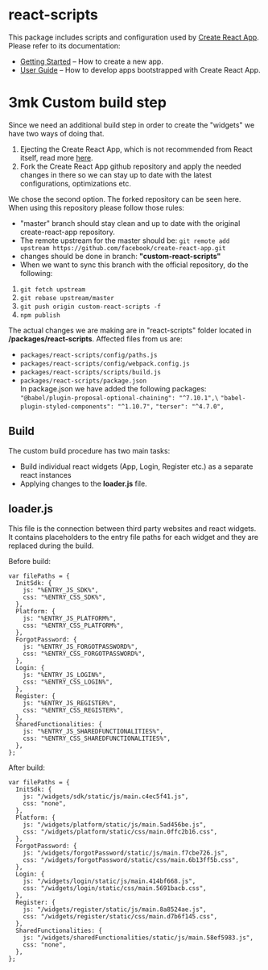 # react-scripts

This package includes scripts and configuration used by [Create React App](https://github.com/facebook/create-react-app).<br>
Please refer to its documentation:

- [Getting Started](https://facebook.github.io/create-react-app/docs/getting-started) – How to create a new app.
- [User Guide](https://facebook.github.io/create-react-app/) – How to develop apps bootstrapped with Create React App.

# 3mk Custom build step

Since we need an additional build step in order to create the "widgets" we have two ways of doing that.

1. Ejecting the Create React App, which is not recommended from React itself, read more [here](https://create-react-app.dev/docs/alternatives-to-ejecting/).
2. Fork the Create React App github repository and apply the needed changes in there so we can stay up to date with the latest configurations, optimizations etc.

We chose the second option. The forked repository can be seen here.\
When using this repository please follow those rules:

- "master" branch should stay clean and up to date with the original create-react-app repository.
- The remote upstream for the master should be: `git remote add upstream https://github.com/facebook/create-react-app.git`
- changes should be done in branch: **"custom-react-scripts"**
- When we want to sync this branch with the official repository, do the following:

1. `git fetch upstream`
2. `git rebase upstream/master`
3. `git push origin custom-react-scripts -f`
4. `npm publish`

The actual changes we are making are in "react-scripts" folder located in **/packages/react-scripts**.
Affected files from us are:

- `packages/react-scripts/config/paths.js`
- `packages/react-scripts/config/webpack.config.js`
- `packages/react-scripts/scripts/build.js`
- `packages/react-scripts/package.json`\
  In package.json we have added the following packages:\
  `"@babel/plugin-proposal-optional-chaining": "^7.10.1",\`
  `"babel-plugin-styled-components": "^1.10.7",`
  `"terser": "^4.7.0",`

## Build

The custom build procedure has two main tasks:

- Build individual react widgets (App, Login, Register etc.) as a separate react instances
- Applying changes to the **loader.js** file.

## loader.js

This file is the connection between third party websites and react widgets.
It contains placeholders to the entry file paths for each widget and they are replaced during the build.

Before build:

```
var filePaths = {
  InitSdk: {
    js: "%ENTRY_JS_SDK%",
    css: "%ENTRY_CSS_SDK%",
  },
  Platform: {
    js: "%ENTRY_JS_PLATFORM%",
    css: "%ENTRY_CSS_PLATFORM%",
  },
  ForgotPassword: {
    js: "%ENTRY_JS_FORGOTPASSWORD%",
    css: "%ENTRY_CSS_FORGOTPASSWORD%",
  },
  Login: {
    js: "%ENTRY_JS_LOGIN%",
    css: "%ENTRY_CSS_LOGIN%",
  },
  Register: {
    js: "%ENTRY_JS_REGISTER%",
    css: "%ENTRY_CSS_REGISTER%",
  },
  SharedFunctionalities: {
    js: "%ENTRY_JS_SHAREDFUNCTIONALITIES%",
    css: "%ENTRY_CSS_SHAREDFUNCTIONALITIES%",
  },
};
```

After build:

```
var filePaths = {
  InitSdk: {
    js: "/widgets/sdk/static/js/main.c4ec5f41.js",
    css: "none",
  },
  Platform: {
    js: "/widgets/platform/static/js/main.5ad456be.js",
    css: "/widgets/platform/static/css/main.0ffc2b16.css",
  },
  ForgotPassword: {
    js: "/widgets/forgotPassword/static/js/main.f7cbe726.js",
    css: "/widgets/forgotPassword/static/css/main.6b13ff5b.css",
  },
  Login: {
    js: "/widgets/login/static/js/main.414bf668.js",
    css: "/widgets/login/static/css/main.5691bacb.css",
  },
  Register: {
    js: "/widgets/register/static/js/main.8a8524ae.js",
    css: "/widgets/register/static/css/main.d7b6f145.css",
  },
  SharedFunctionalities: {
    js: "/widgets/sharedFunctionalities/static/js/main.58ef5983.js",
    css: "none",
  },
};
```
